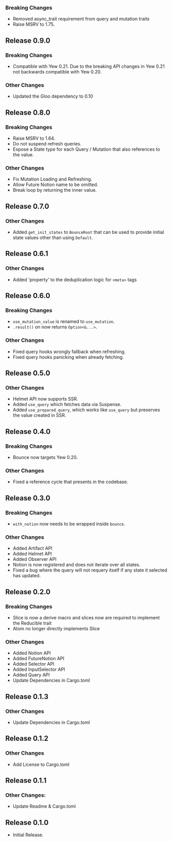 ### Breaking Changes

- Removed async_trait requirement from query and mutation traits 
- Raise MSRV to 1.75.

## Release 0.9.0

### Breaking Changes

- Compatible with Yew 0.21. Due to the breaking API changes in Yew 0.21 not backwards compatible with Yew 0.20.

### Other Changes

- Updated the Gloo dependency to 0.10

## Release 0.8.0

### Breaking Changes

- Raise MSRV to 1.64.
- Do not suspend refresh queries.
- Expose a State type for each Query / Mutation that also references to the value.

### Other Changes

- Fix Mutation Loading and Refreshing.
- Allow Future Notion name to be omitted.
- Break loop by returning the inner value.

## Release 0.7.0

### Other Changes

- Added `get_init_states` to `BounceRoot` that can be used to provide initial state values other than using `Default`.

## Release 0.6.1

### Other Changes

- Added 'property' to the deduplication logic for `<meta>` tags

## Release 0.6.0

### Breaking Changes

- `use_mutation_value` is renamed to `use_mutation`.
- `.result()` on now returns `Option<&...>`.

### Other Changes

- Fixed query hooks wrongly fallback when refreshing.
- Fixed query hooks panicking when already fetching.

## Release 0.5.0

### Other Changes

- Helmet API now supports SSR.
- Added `use_query` which fetches data via Suspense.
- Added `use_prepared_query`, which works like `use_query` but preserves the value created in SSR.

## Release 0.4.0

### Breaking Changes

- Bounce now targets Yew 0.20.

### Other Changes

- Fixed a reference cycle that presents in the codebase.

## Release 0.3.0

### Breaking Changes

- `with_notion` now needs to be wrapped inside `bounce`.

### Other Changes

- Added Artifact API
- Added Helmet API
- Added Observer API
- Notion is now registered and does not iterate over all states.
- Fixed a bug where the query will not requery itself if any state it
  selected has updated.

## Release 0.2.0

### Breaking Changes

- Slice is now a derive macro and slices now are required to implement the Reducible trait
- Atom no longer directly implements Slice

### Other Changes

- Added Notion API
- Added FutureNotion API
- Added Selector API
- Added InputSelector API
- Added Query API
- Update Dependencies in Cargo.toml

## Release 0.1.3

### Other Changes

- Update Dependencies in Cargo.toml

## Release 0.1.2

### Other Changes

- Add License to Cargo.toml

## Release 0.1.1

### Other Changes:

- Update Readme & Cargo.toml

## Release 0.1.0

- Initial Release.
